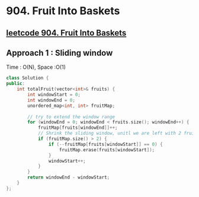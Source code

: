 # 904. Fruit Into Baskets

## [leetcode 904. Fruit Into Baskets](https://leetcode.com/problems/fruit-into-baskets/)

## Approach 1 : Sliding window
Time : O(N), Space :O(1)
```cpp
class Solution {
public:
    int totalFruit(vector<int>& fruits) {
        int windowStart = 0;
        int windowEnd = 0;
        unordered_map<int, int> fruitMap;
        
        // try to extend the window range
        for (windowEnd = 0; windowEnd < fruits.size(); windowEnd++) {
            fruitMap[fruits[windowEnd]]++;
            // Shrink the sliding window, unitl we are left with 2 fruits in the fruitMap
            if (fruitMap.size() > 2) {
                if (--fruitMap[fruits[windowStart]] == 0) {
                    fruitMap.erase(fruits[windowStart]);
                }
                windowStart++;
            }
        }
        return windowEnd - windowStart;
    }
};
```
